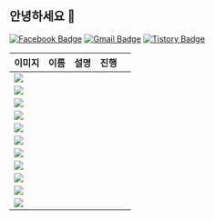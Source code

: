 ## 안녕하세요 👋 

[![Facebook Badge](https://img.shields.io/badge/-Facebook-1877f2?style=flat-square&logo=facebook&logoColor=white&link=https://www.facebook.com/profile.php?id=100010322945153)](https://www.facebook.com/ChoiJinwoo03/)
[![Gmail Badge](https://img.shields.io/badge/-Gmail-c14438?style=flat-square&logo=Gmail&logoColor=white&link=mailto:chlwlsdn0828@gmail.com)](mailto:chlwlsdn0828@gmail.com) 
[![Tistory Badge](https://img.shields.io/badge/-Tistory-orange?style=flat-square&link=https://wlswoo.tistory.com/)](https://wlswoo.tistory.com/)


|이미지|이름|설명|진행|   |
|---|---|---|---|---|
|![](https://img.icons8.com/color/24/000000/javascript.png)||   |   |   |
|![](https://img.icons8.com/color/24/000000/typescript.png)|   |   |   |   |
|![](https://img.icons8.com/color/24/000000/java-coffee-cup-logo.png)|   |   |   |   |
|![](https://img.icons8.com/color/24/000000/add-database.png)|   |   |   |   |
|![](https://img.icons8.com/color/24/000000/api.png)|   |   |   |   |
|![](https://img.icons8.com/color/24/000000/graphql.png)|   |   |   |   |
|![](https://img.icons8.com/color/24/000000/vue-js.png)|   |   |   |   |
|![](https://img.icons8.com/color/24/000000/react-native.png)|   |   |   |   |
|![](https://img.icons8.com/color/24/000000/docker.png)|   |   |   |   |
|![](https://img.icons8.com/color/24/000000/golang.png)|   |   |   |   |
|![](https://img.icons8.com/color/24/000000/docker.png)|   |   |   |   |
